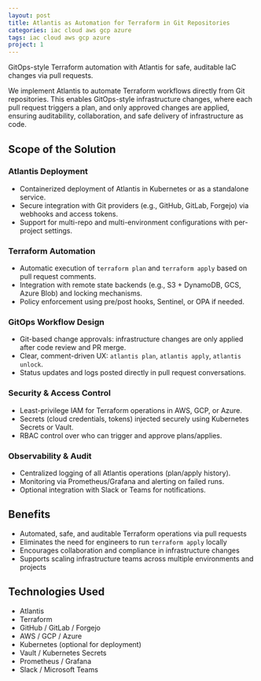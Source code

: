 ```yaml
---
layout: post
title: Atlantis as Automation for Terraform in Git Repositories
categories: iac cloud aws gcp azure
tags: iac cloud aws gcp azure
project: 1
---
```


GitOps-style Terraform automation with Atlantis for safe, auditable IaC changes via pull requests.

<!--more-->

We implement Atlantis to automate Terraform workflows directly from Git repositories. This enables GitOps-style infrastructure changes, where each pull request triggers a plan, and only approved changes are applied, ensuring auditability, collaboration, and safe delivery of infrastructure as code.

## Scope of the Solution

### Atlantis Deployment

- Containerized deployment of Atlantis in Kubernetes or as a standalone service.  
- Secure integration with Git providers (e.g., GitHub, GitLab, Forgejo) via webhooks and access tokens.  
- Support for multi-repo and multi-environment configurations with per-project settings.

### Terraform Automation

- Automatic execution of `terraform plan` and `terraform apply` based on pull request comments.  
- Integration with remote state backends (e.g., S3 + DynamoDB, GCS, Azure Blob) and locking mechanisms.  
- Policy enforcement using pre/post hooks, Sentinel, or OPA if needed.

### GitOps Workflow Design

- Git-based change approvals: infrastructure changes are only applied after code review and PR merge.  
- Clear, comment-driven UX: `atlantis plan`, `atlantis apply`, `atlantis unlock`.  
- Status updates and logs posted directly in pull request conversations.

### Security & Access Control

- Least-privilege IAM for Terraform operations in AWS, GCP, or Azure.  
- Secrets (cloud credentials, tokens) injected securely using Kubernetes Secrets or Vault.  
- RBAC control over who can trigger and approve plans/applies.

### Observability & Audit

- Centralized logging of all Atlantis operations (plan/apply history).  
- Monitoring via Prometheus/Grafana and alerting on failed runs.  
- Optional integration with Slack or Teams for notifications.

## Benefits

- Automated, safe, and auditable Terraform operations via pull requests  
- Eliminates the need for engineers to run `terraform apply` locally  
- Encourages collaboration and compliance in infrastructure changes  
- Supports scaling infrastructure teams across multiple environments and projects

## Technologies Used

- Atlantis  
- Terraform  
- GitHub / GitLab / Forgejo  
- AWS / GCP / Azure  
- Kubernetes (optional for deployment)  
- Vault / Kubernetes Secrets  
- Prometheus / Grafana  
- Slack / Microsoft Teams
